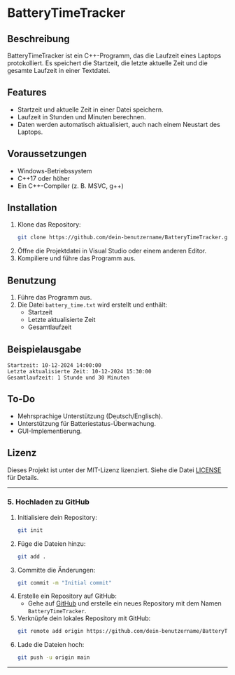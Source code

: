 # BatteryTimeTracker

## Beschreibung
BatteryTimeTracker ist ein C++-Programm, das die Laufzeit eines Laptops protokolliert. Es speichert die Startzeit, die letzte aktuelle Zeit und die gesamte Laufzeit in einer Textdatei.

## Features
- Startzeit und aktuelle Zeit in einer Datei speichern.
- Laufzeit in Stunden und Minuten berechnen.
- Daten werden automatisch aktualisiert, auch nach einem Neustart des Laptops.

## Voraussetzungen
- Windows-Betriebssystem
- C++17 oder höher
- Ein C++-Compiler (z. B. MSVC, g++)

## Installation
1. Klone das Repository:
   ```bash
   git clone https://github.com/dein-benutzername/BatteryTimeTracker.git
   ```
2. Öffne die Projektdatei in Visual Studio oder einem anderen Editor.
3. Kompiliere und führe das Programm aus.

## Benutzung
1. Führe das Programm aus.
2. Die Datei `battery_time.txt` wird erstellt und enthält:
   - Startzeit
   - Letzte aktualisierte Zeit
   - Gesamtlaufzeit

## Beispielausgabe
```
Startzeit: 10-12-2024 14:00:00
Letzte aktualisierte Zeit: 10-12-2024 15:30:00
Gesamtlaufzeit: 1 Stunde und 30 Minuten
```

## To-Do
- Mehrsprachige Unterstützung (Deutsch/Englisch).
- Unterstützung für Batteriestatus-Überwachung.
- GUI-Implementierung.

## Lizenz
Dieses Projekt ist unter der MIT-Lizenz lizenziert. Siehe die Datei [LICENSE](LICENSE) für Details.

---

### 5. **Hochladen zu GitHub**
1. Initialisiere dein Repository:
   ```bash
   git init
   ```
2. Füge die Dateien hinzu:
   ```bash
   git add .
   ```
3. Committe die Änderungen:
   ```bash
   git commit -m "Initial commit"
   ```
4. Erstelle ein Repository auf GitHub:
   - Gehe auf [GitHub](https://github.com) und erstelle ein neues Repository mit dem Namen `BatteryTimeTracker`.
5. Verknüpfe dein lokales Repository mit GitHub:
   ```bash
   git remote add origin https://github.com/dein-benutzername/BatteryTimeTracker.git
   ```
6. Lade die Dateien hoch:
   ```bash
   git push -u origin main
   ```

---
